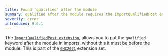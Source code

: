 ```yaml
---
title: Found 'qualified' after the module
summary: qualified after the module requires the ImportQualifiedPost extension.
severity: error
introduced: 9.6.1
---
```


The [`ImportQualifiedPost extension`](https://ghc.gitlab.haskell.org/ghc/doc/users_guide/exts/import_qualified_post.html),
allows you to put the `qualified` keyword after the module in imports, without
this it must be before the module.
This is part of the [`GHC2021`](https://ghc.gitlab.haskell.org/ghc/doc/users_guide/exts/control.html#extension-GHC2021)
extension set.
